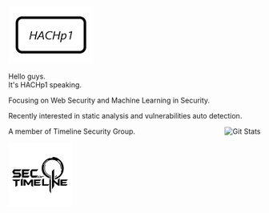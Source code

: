 ![hachp1](img/hachp1.png)

Hello guys.  
It's HACHp1 speaking.

Focusing on Web Security and Machine Learning in Security.

Recently interested in static analysis and vulnerabilities auto detection.

<img alt="Git Stats" src="https://github-readme-stats.vercel.app/api?username=HACHp1&show_icons=true" align="right" height="150" />

A member of Timeline Security Group.

![tls](img/tls.jpg)
